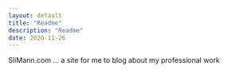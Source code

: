 ```yaml
---
layout: default
title: "Readme"
description: "Readme"
date: 2020-11-26
---
```


SliMann.com ... a site for me to blog about my professional work

